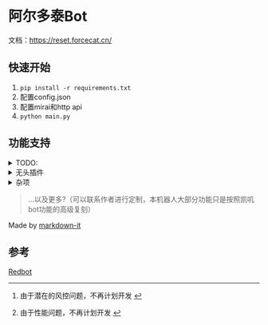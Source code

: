 <h1>阿尔多泰Bot</h1>
<p>文档：<a href="https://reset.forcecat.cn/">https://reset.forcecat.cn/</a></p>
<h2>快速开始</h2>
<ol>
<li><code>pip install -r requirements.txt</code></li>
<li>配置config.json</li>
<li>配置mirai和http api</li>
<li><code>python main.py</code></li>
</ol>
<h2>功能支持</h2>
<details>
<summary>TODO:</summary>
<blockquote>
<p><em>斜体</em>代表默认关闭</p>
</blockquote>
<ul>
<li>[x] <em>在线编译</em></li>
<li>[x] 云黑</li>
<li>[x] 设定分享</li>
<li>[x] Furry图片(E621)</li>
<li>[x] Furry图片(兽云祭)</li>
<li>[ ] 绒狸</li>
<li>[x] 每日一兽</li>
<li>[x] 圈名</li>
<li>[x] 关键词回复</li>
<li>[x] 随机meme</li>
<li>[ ] <s>自动广播</s><sup class="footnote-ref"><a href="#fn1" id="fnref1">[1]</a></sup></li>
<li>[ ] <em>排行榜</em></li>
<li>[ ] <em>交易</em></li>
<li>[ ] <em>签到</em></li>
<li>[x] 资源监视</li>
</ul>
</details>
<details>
<summary>无头插件</summary>
<ul>
<li><s>关键词屏蔽</s><sup class="footnote-ref"><a href="#fn2" id="fnref2">[2]</a></sup></li>
<li>jsonTool</li>
<li>sqliteTool</li>
<li>initializer</li>
<li>parseTool</li>
</ul>
</details>
<details>
<summary>杂项</summary>
<ul>
<li>[x] 权限管理</li>
<li>[x] 群权限记录</li>
<li>[x] 分群冻结使用频率</li>
</ul>
</details>
<blockquote>
<p>…以及更多?（可以联系作者进行定制，本机器人大部分功能只是按照凯叽bot功能的高级复刻）</p>
</blockquote>
<p>Made by <a href="https://markdown-it.github.io/">markdown-it</a></p>
<h2>参考</h2>
<p><a href="https://github.com/Redlnn/redbot/tree/master/core_modules">Redbot</a></p>
<hr class="footnotes-sep">
<section class="footnotes">
<ol class="footnotes-list">
<li id="fn1" class="footnote-item"><p>由于潜在的风控问题，不再计划开发 <a href="#fnref1" class="footnote-backref">↩︎</a></p>
</li>
<li id="fn2" class="footnote-item"><p>由于性能问题，不再计划开发 <a href="#fnref2" class="footnote-backref">↩︎</a></p>
</li>
</ol>
</section>

<!--


# 阿尔多泰Bot
文档：https://reset.forcecat.cn/
## 快速开始

1. `pip install -r requirements.txt`
2.  配置config.json
3. 配置mirai和http api
4. `python main.py`

## 功能支持
<details>
<summary>TODO:</summary>

>*斜体*代表默认关闭

- [x] *在线编译* 
- [x] 云黑
- [x] 设定分享
- [x] Furry图片(E621)
- [x] Furry图片(兽云祭)
- [ ] 绒狸
- [x] 每日一兽
- [x] 圈名
- [x] 关键词回复
- [x] 随机meme
- [ ] ~~自动广播~~[^2]
- [ ] *排行榜*
- [ ] *交易*
- [ ] *签到* 
- [x] 资源监视

</details>

<details>
<summary>无头插件</summary>

- ~~关键词屏蔽~~[^1]
- jsonTool
- sqliteTool
- initializer
- parseTool
</details>

<details>
<summary>杂项</summary>

- [x] 权限管理
- [x] 群权限记录
- [x] 分群冻结使用频率

</details>

>...以及更多?（可以联系作者进行定制，本机器人大部分功能只是按照凯叽bot功能的高级复刻）

[^1]: 由于性能问题，不再计划开发

[^2]: 由于潜在的风控问题，不再计划开发

Made by [markdown-it](https://markdown-it.github.io/)

## 参考
[Redbot](https://github.com/Redlnn/redbot/tree/master/core_modules)


-->
